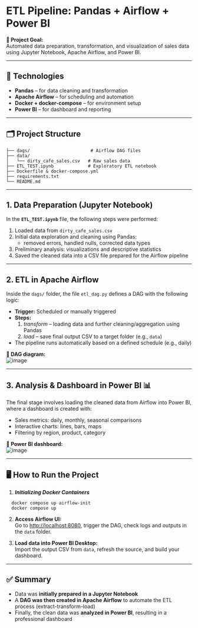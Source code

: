 # ETL Pipeline: Pandas + Airflow + Power BI

**🚀 Project Goal:**  
Automated data preparation, transformation, and visualization of sales data using Jupyter Notebook, Apache Airflow, and Power BI.

---

## 🔧 Technologies

- **Pandas** – for data cleaning and transformation  
- **Apache Airflow** – for scheduling and automation  
- **Docker + docker-compose** – for environment setup  
- **Power BI** – for dashboard and reporting
---

## 🗂️ Project Structure

```
├── dags/                       # Airflow DAG files
├── data/
│   └── dirty_cafe_sales.csv   # Raw sales data
├── ETL_TEST.ipynb             # Exploratory ETL notebook
├── Dockerfile & docker-compose.yml
├── requirements.txt           
└── README.md                  
```

---

## 1. Data Preparation (Jupyter Notebook)

In the **`ETL_TEST.ipynb`** file, the following steps were performed:
1. Loaded data from `dirty_cafe_sales.csv`
2. Initial data exploration and cleaning using Pandas:
   - removed errors, handled nulls, corrected data types
3. Preliminary analysis: visualizations and descriptive statistics
4. Saved the cleaned data into a CSV file prepared for the Airflow pipeline

---

## 2. ETL in Apache Airflow 

Inside the `dags/` folder, the file `etl_dag.py` defines a DAG with the following logic:

- **Trigger:** Scheduled or manually triggered  
- **Steps:**
  1. *transform* – loading data and further cleaning/aggregation using Pandas
  2. *load* – save final output CSV to a target folder (e.g., `data`)
- The pipeline runs automatically based on a defined schedule (e.g., daily)

**📌 DAG diagram:**  
![image](https://github.com/user-attachments/assets/9b9b593c-f9a6-43c5-8ff9-9c82139d7e2a)


---

## 3. Analysis & Dashboard in Power BI 📊  

The final stage involves loading the cleaned data from Airflow into Power BI, where a dashboard is created with:

- Sales metrics: daily, monthly, seasonal comparisons
- Interactive charts: lines, bars, maps
- Filtering by region, product, category

**📌 Power BI dashboard:**  
![image](https://github.com/user-attachments/assets/6f0aa0b6-82f8-48c7-8b9f-5a7fa9045486)


---

## 🖥️ How to Run the Project

1. ***Initializing Docker Containers***
```
  docker compose up airflow-init   
  docker compose up                
```

2. **Access Airflow UI:**  
   Go to [http://localhost:8080](http://localhost:8080), trigger the DAG, check logs and outputs in the `data` folder.

3. **Load data into Power BI Desktop:**  
   Import the output CSV from `data`, refresh the source, and build your dashboard.

---

## ✅ Summary

- Data was **initially prepared in a Jupyter Notebook**
- A **DAG was then created in Apache Airflow** to automate the ETL process (extract-transform-load)
- Finally, the clean data was **analyzed in Power BI**, resulting in a professional dashboard
